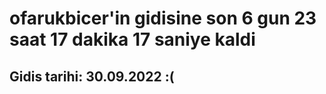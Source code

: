 # ofarukbicer'in gidisine son 6 gun 23 saat 17 dakika 17 saniye kaldi

## Gidis tarihi: 30.09.2022 :(